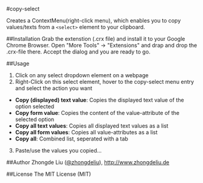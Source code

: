 #copy-select

Creates a ContextMenu(right-click menu), which enables you to copy values/texts from a `<select>` element to your clipboard.

##Installation
Grab the extenstion (.crx file) and install it to your Google Chrome Browser.
Open "More Tools" -> "Extensions" and drap and drop the .crx-file there. 
Accept the dialog and you are ready to go.

##Usage
1. Click on any select dropdown element on a webpage
2. Right-Click on this select element, hover to the copy-select menu entry and select the action you want
  * **Copy (displayed) text value**: Copies the displayed text value of the option selected 
  * **Copy form value**: Copies the content of the value-attribute of the selected option
  * **Copy all text values**: Copies all displayed text values as a list
  * **Copy all form values**: Copies all value-attributes as a list
  * **Copy all**: Combined list, seperated with a tab
3. Paste/use the values you copied...

##Author
Zhongde Liu ([@zhongdeliu](https://twitter.com/zhongdeliu)), http://www.zhongdeliu.de

##License
The MIT License (MIT)

